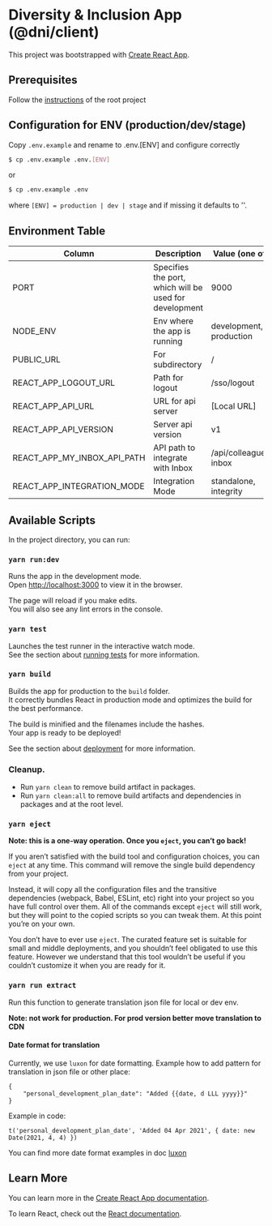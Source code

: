 # Diversity & Inclusion App (@dni/client)

This project was bootstrapped with [Create React App](https://github.com/facebook/create-react-app).

## Prerequisites

Follow the [instructions](../../../README.md#L13) of the root project

## Configuration for ENV (production/dev/stage)

Copy `.env.example` and rename to .env.[ENV] and configure correctly

```bash
$ cp .env.example .env.[ENV]
```

or

```bash
$ cp .env.example .env
```

where `[ENV] = production | dev | stage` and if missing it defaults to ''.

## Environment Table

| Column                      | Description                                            | Value (one of)          | Optional | Suggestion                |
| --------------------------- | ------------------------------------------------------ | ----------------------- | -------- | ------------------------- |
| PORT                        | Specifies the port, which will be used for development | 9000                    | Y        | 9000                      |
| NODE_ENV                    | Env where the app is running                           | development, production | N        | development               |
| PUBLIC_URL                  | For subdirectory                                       | /                       | N        | /                         |
| REACT_APP_LOGOUT_URL        | Path for logout                                        | /sso/logout             | N        | /sso/logout               |
| REACT_APP_API_URL           | URL for api server                                     | [Local URL]             | N        | http://localhost:9000/api |
| REACT_APP_API_VERSION       | Server api version                                     | v1                      | N        | v1                        |
| REACT_APP_MY_INBOX_API_PATH | API path to integrate with Inbox                       | /api/colleague-inbox    | N        | /api/colleague-inbox      |
| REACT_APP_INTEGRATION_MODE  | Integration Mode                                       | standalone, integrity   | N        | standalone                |

## Available Scripts

In the project directory, you can run:

### `yarn run:dev`

Runs the app in the development mode.\
Open [http://localhost:3000](http://localhost:3000) to view it in the browser.

The page will reload if you make edits.\
You will also see any lint errors in the console.

### `yarn test`

Launches the test runner in the interactive watch mode.\
See the section about [running tests](https://facebook.github.io/create-react-app/docs/running-tests) for more information.

### `yarn build`

Builds the app for production to the `build` folder.\
It correctly bundles React in production mode and optimizes the build for the best performance.

The build is minified and the filenames include the hashes.\
Your app is ready to be deployed!

See the section about [deployment](https://facebook.github.io/create-react-app/docs/deployment) for more information.

### Cleanup.

- Run `yarn clean` to remove build artifact in packages.
- Run `yarn clean:all` to remove build artifacts and dependencies in packages and at the root level.

### `yarn eject`

**Note: this is a one-way operation. Once you `eject`, you can’t go back!**

If you aren’t satisfied with the build tool and configuration choices, you can `eject` at any time. This command will remove the single build dependency from your project.

Instead, it will copy all the configuration files and the transitive dependencies (webpack, Babel, ESLint, etc) right into your project so you have full control over them. All of the commands except `eject` will still work, but they will point to the copied scripts so you can tweak them. At this point you’re on your own.

You don’t have to ever use `eject`. The curated feature set is suitable for small and middle deployments, and you shouldn’t feel obligated to use this feature. However we understand that this tool wouldn’t be useful if you couldn’t customize it when you are ready for it.

### `yarn run extract`

Run this function to generate translation json file for local or dev env.

**Note: not work for production. For prod version better move translation to CDN**

#### Date format for translation

Currently, we use `luxon` for date formatting.
Example how to add pattern for translation in json file or other place:

```
{
    "personal_development_plan_date": "Added {{date, d LLL yyyy}}"
}
```

Example in code:

```
t('personal_development_plan_date', 'Added 04 Apr 2021', { date: new Date(2021, 4, 4) })
```

You can find more date format examples in doc [luxon](https://moment.github.io/luxon/#/formatting?id=tolocalestring-strings-for-humans)

## Learn More

You can learn more in the [Create React App documentation](https://facebook.github.io/create-react-app/docs/getting-started).

To learn React, check out the [React documentation](https://reactjs.org/).
